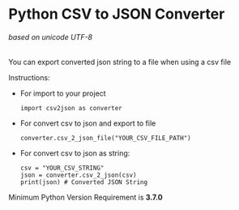 # Python CSV to JSON Converter
###### based on unicode UTF-8

You can export converted json string to a file when using a csv file

Instructions:

- For import to your project

    `import csv2json as converter`
- For convert csv to json and export to file

    `converter.csv_2_json_file("YOUR_CSV_FILE_PATH")`
- For convert csv to json as string:

    ```
    csv = "YOUR_CSV_STRING"
    json = converter.csv_2_json(csv)
    print(json) # Converted JSON String
    ```
  
Minimum Python Version Requirement is **3.7.0**